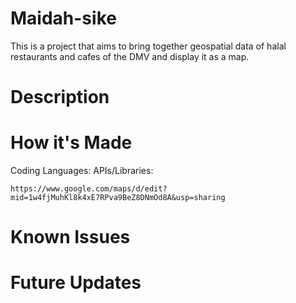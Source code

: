 # Maidah-sike

This is a project that aims to bring together geospatial data of halal restaurants and cafes of the DMV and display it as a map.

# Description

# How it's Made

Coding Languages:
APIs/Libraries:

    https://www.google.com/maps/d/edit?mid=1w4fjMuhKl8k4xE7RPva9BeZ8DNmOd8A&usp=sharing
 
# Known Issues

# Future Updates

